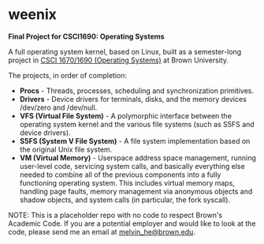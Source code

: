 # weenix
**Final Project for CSCI1690: Operating Systems**

A full operating system kernel, based on Linux, built as a semester-long project in [CSCI 1670/1690 (Operating Systems)](https://brown-cs1690.github.io/brown-cs167-s24/) at Brown University.

The projects, in order of completion:

* **Procs** - Threads, processes, scheduling and synchronization primitives.
* **Drivers** - Device drivers for terminals, disks, and the memory devices /dev/zero and /dev/null.
* **VFS (Virtual File System)** - A polymorphic interface between the operating system kernel and the various file systems (such as S5FS and device drivers).
* **S5FS (System V File System)** - A file system implementation based on the original Unix file system.
* **VM (Virtual Memory)** - Userspace address space management, running user-level code, servicing system calls, and basically everything else needed to combine all of the previous components into a fully functioning operating system. This includes virtual memory maps, handling page faults, memory management via anonymous objects and shadow objects, and system calls (in particular, the fork syscall).

NOTE: This is a placeholder repo with no code to respect Brown's Academic Code. If you are a potential employer and would like to look at the code, please send me an email at melvin_he@brown.edu.